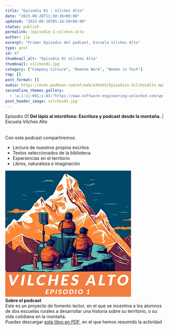 ```yaml
---
title: "Episodio 01 : Vilches Alto"
date: "2023-08-28T11:50:36+00:00"
updated: "2023-09-10T05:16:50+00:00"
status: publish
permalink: /episodio-1-vilches-alto
author: jlp
excerpt: "Primer Episodio del podcast, Escuela Vilches Alto"
type: post
id: 47
thumbnail_alt: "Episodio 01 Vilches Alto"
thumbnail: vilches01.jpg
category: ["Company Culture", "Remote Work", "Women in Tech"]
tag: []
post_format: []
audio: https://mcdn.podbean.com/mf/web/e3hm35/Episodio1-VilchesAlto.mp3
secondline_themes_gallery:
  - 'a:1:{i:601;s:83:"https://www.software-engineering-unlocked.com/wp-content/uploads/2019/08/bg_ep1.jpg";}'
post_header_image: vilches01.jpg
---
```



<div class="episode-about">
  Episodio 01 <strong>Del lápiz al micrófono: Escritura y podcast desde la montaña.</strong> | Escuela Vilches Alto
  <br/>
  <br/>
 <br/>Con este podcast compartiremos:
    <ul>
        <li>Lectura de nuestros propios escritos</li>
        <li>Textos seleccionados de la biblioteca</li>
        <li>Experiencias en el territorio</li>
        <li>Libros, naturaleza e imaginación</li>
    </ul>
</div>


<div class="row pt-2 align-items-center">
    <div class="col-4">
    <img src="vilches01.jpg" alt="Vilches Alto"/>
    </div>
    <div class="col-8 guest-about">
    <b>Sobre el podcast</b><br/>
      Este es un proyecto de fomento lector, en el que se incentiva a los alumnos de dos escuelas rurales a desarrollar una historia sobre su territorio, o su vida cotidiana en la montaña.
    </div>
</div>


<div class="sponsorship">
Puedes descargar <a href="https://www.docdroid.net/file/download/jHjH8N1/escritura-y-podcast-web-pdf.pdf" target="_blank" rel="noreferrer">este libro en PDF</a>, en el que hemos resumido la actividad
</div>
<br/>
